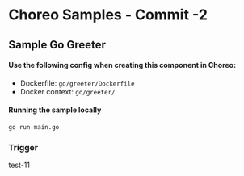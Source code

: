 # Choreo Samples - Commit -2

## Sample Go Greeter

#### Use the following config when creating this component in Choreo:

- Dockerfile: `go/greeter/Dockerfile`
- Docker context: `go/greeter/`

#### Running the sample locally

```shell
go run main.go
```

### Trigger
test-11
